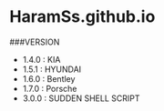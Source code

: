 # HaramSs.github.io


###VERSION
- 1.4.0 : KIA
- 1.5.1 : HYUNDAI
- 1.6.0 : Bentley
- 1.7.0 : Porsche
- 3.0.0 : SUDDEN SHELL SCRIPT

